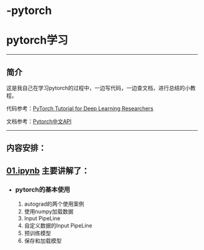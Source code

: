 # -pytorch
# pytorch学习
___

## 简介

这是我自己在学习pytorch的过程中，一边写代码，一边查文档，进行总结的小教程。

代码参考：[PyTorch Tutorial for Deep Learning Researchers](https://github.com/yunjey/pytorch-tutorial)

文档参考：[Pytorch中文API](https://pytorch-cn.readthedocs.io/zh/latest/package_references/torch-nn/)

___
## 内容安排：

## [01.ipynb](https://github.com/wangye8899/Pytorch/blob/master/01.ipynb) 主要讲解了：

* ### pytorch的基本使用
    
    1. autograd的两个使用案例
    2. 使用numpy加载数据
    3. Input PipeLine
    4. 自定义数据的Input PipeLine
    5. 预训练模型
    6. 保存和加载模型
